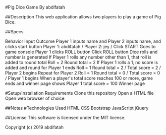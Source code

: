 #Pig Dice Game
By abdifatah

##Description
This web application allows two players to play a game of Pig Dice.

##Specs

Behavior	                       Input                           	Outcome
Player 1 inputs name and Player 2 inputs name, and clicks start button	Player 1: abdifatah / Player 2: jey / Click START	Goes to game console
Player 1 clicks ROLL button	Click ROLL button	Dice rolls and number is generated
If Player 1 rolls any number other than 1, that roll is added to round total	Roll = 2	Round total = 2
If Player 1 rolls a 1, no score is added and round for Player 1 ends	Roll = 1	Round total = 2 / Total score = 2 / Player 2 begins
Repeat for Player 2	Roll = 1	Round total = 0 / Total score = 0 / Player 1 begins
When a player's total score reaches 100 or more, game ends and winner page shows	Player 1 total score = 100	Winner page

#Setup/Installation Requirements
Clone this repository
Open a HTML file
Open web browser of choice

##Notes
#Technologies Used
HTML
CSS
Bootstrap
JavaScript
jQuery

##License
This software is licensed under the MIT license.

Copyright (c) 2019 abdifatah
